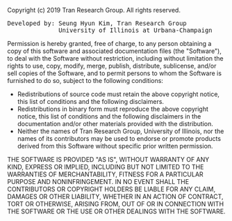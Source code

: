 Copyright (c) 2019 Tran Research Group. All rights reserved.

<pre>
Developed by: Seung Hyun Kim, Tran Research Group
              University of Illinois at Urbana-Champaign
</pre>

Permission is hereby granted, free of charge, to any person obtaining a copy of
this software and associated documentation files (the "Software"), to deal with
the Software without restriction, including without limitation the rights
to use, copy, modify, merge, publish, distribute, sublicense, and/or sell copies
of the Software, and to permit persons to whom the Software is furnished to
do so, subject to the following conditions:
* Redistributions of source code must retain the above copyright notice,
  this list of conditions and the following disclaimers.
* Redistributions in binary form must reproduce the above copyright notice,
  this list of conditions and the following disclaimers in the documentation
  and/or other materials provided with the distribution.
* Neither the names of Tran Research Group, University of Illinois,
  nor the names of its contributors may be used to endorse or promote products
  derived from this Software without specific prior written permission.

THE SOFTWARE IS PROVIDED "AS IS", WITHOUT WARRANTY OF ANY KIND, EXPRESS OR
IMPLIED, INCLUDING BUT NOT LIMITED TO THE WARRANTIES OF MERCHANTABILITY,
FITNESS FOR A PARTICULAR PURPOSE AND NONINFRINGEMENT.  IN NO EVENT SHALL THE
CONTRIBUTORS OR COPYRIGHT HOLDERS BE LIABLE FOR ANY CLAIM, DAMAGES OR OTHER
LIABILITY, WHETHER IN AN ACTION OF CONTRACT, TORT OR OTHERWISE, ARISING FROM,
OUT OF OR IN CONNECTION WITH THE SOFTWARE OR THE USE OR OTHER DEALINGS WITH THE
SOFTWARE.
